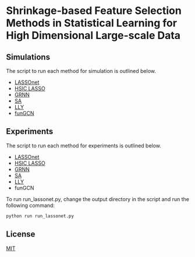 # Shrinkage-based Feature Selection Methods in Statistical Learning for High Dimensional Large-scale Data

## Simulations 
The script to run each method for simulation is outlined below. 
- [LASSOnet](https://github.com/nianyaodu/ece695_proj/blob/main/scripts/run_lassonet_simulations.py)
- [HSIC LASSO](https://github.com/nianyaodu/ece695_proj/blob/main/scripts/run_hsic_lasso_simulations.py)
- [GRNN](https://github.com/nianyaodu/ece695_proj/blob/main/scripts/run_grnn_simulations.py)
- [SA](https://github.com/nianyaodu/ece695_proj/blob/main/scripts/run_sequantial_attention.py)
- [LLY](https://github.com/nianyaodu/ece695_proj/blob/main/scripts/run_sequantial_attention.py)
- [funGCN](https://github.com/nianyaodu/ece695_proj/blob/main/src/funGCN/expes/fgcn/run_fgcn_simulations.py) 


## Experiments 
The script to run each method for experiments is outlined below. 
- [LASSOnet](https://github.com/nianyaodu/ece695_proj/blob/main/scripts/run_lassonet.py)
- [HSIC LASSO](https://github.com/nianyaodu/ece695_proj/blob/main/scripts/run_hsic_lasso.py)
- [GRNN](https://github.com/nianyaodu/ece695_proj/blob/main/scripts/run_grnn.py)
- [SA](https://github.com/nianyaodu/ece695_proj/blob/main/scripts/run_sequantial_attention_simulations.py)
- [LLY](https://github.com/nianyaodu/ece695_proj/blob/main/scripts/run_sequantial_attention_simulations.py)
- funGCN


To run run_lassonet.py, change the output directory in the script and run the following command:

```bash
python run run_lassonet.py
```


## License

[MIT](https://choosealicense.com/licenses/mit/)
